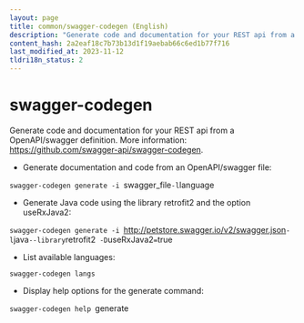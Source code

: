 ```yaml
---
layout: page
title: common/swagger-codegen (English)
description: "Generate code and documentation for your REST api from a OpenAPI/swagger definition."
content_hash: 2a2eaf18c7b73b13d1f19aebab66c6ed1b77f716
last_modified_at: 2023-11-12
tldri18n_status: 2
---
```

# swagger-codegen

Generate code and documentation for your REST api from a OpenAPI/swagger definition.
More information: <https://github.com/swagger-api/swagger-codegen>.

- Generate documentation and code from an OpenAPI/swagger file:

`swagger-codegen generate -i `<span class="tldr-var badge badge-pill bg-dark-lm bg-white-dm text-white-lm text-dark-dm font-weight-bold">swagger_file</span>` -l `<span class="tldr-var badge badge-pill bg-dark-lm bg-white-dm text-white-lm text-dark-dm font-weight-bold">language</span>

- Generate Java code using the library retrofit2 and the option useRxJava2:

`swagger-codegen generate -i `<span class="tldr-var badge badge-pill bg-dark-lm bg-white-dm text-white-lm text-dark-dm font-weight-bold">http://petstore.swagger.io/v2/swagger.json</span>` -l `<span class="tldr-var badge badge-pill bg-dark-lm bg-white-dm text-white-lm text-dark-dm font-weight-bold">java</span>` --library `<span class="tldr-var badge badge-pill bg-dark-lm bg-white-dm text-white-lm text-dark-dm font-weight-bold">retrofit2</span>` -D`<span class="tldr-var badge badge-pill bg-dark-lm bg-white-dm text-white-lm text-dark-dm font-weight-bold">useRxJava2</span>`=`<span class="tldr-var badge badge-pill bg-dark-lm bg-white-dm text-white-lm text-dark-dm font-weight-bold">true</span>

- List available languages:

`swagger-codegen langs`

- Display help options for the generate command:

`swagger-codegen help `<span class="tldr-var badge badge-pill bg-dark-lm bg-white-dm text-white-lm text-dark-dm font-weight-bold">generate</span>
